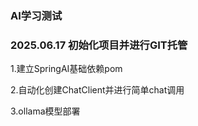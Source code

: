 ### AI学习测试




### 2025.06.17 初始化项目并进行GIT托管
1.建立SpringAI基础依赖pom

2.自动化创建ChatClient并进行简单chat调用

3.ollama模型部署